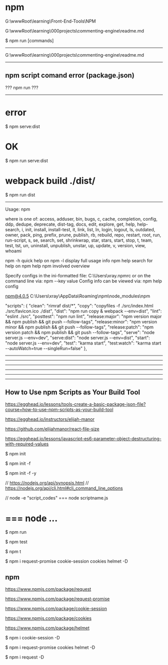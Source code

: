 # npm  



G:\wwwRoot\learning\Front-End-Tools\NPM





G:\wwwRoot\learning\000projects\commenting-engine\readme.md


$ npm run [commands] 


*******************************************************************************
G:\wwwRoot\learning\000projects\commenting-engine\readme.md
*******************************************************************************


## npm script comand error (package.json)

??? npm run ???

***************************************
# error  
$ npm serve:dist

# OK  
$ npm run serve:dist

# webpack build ./dist/
$ npm run dist

***************************************


Usage: npm <command>

where <command> is one of:
    access, adduser, bin, bugs, c, cache, completion, config,
    ddp, dedupe, deprecate, dist-tag, docs, edit, explore, get,
    help, help-search, i, init, install, install-test, it, link,
    list, ln, login, logout, ls, outdated, owner, pack, ping,
    prefix, prune, publish, rb, rebuild, repo, restart, root,
    run, run-script, s, se, search, set, shrinkwrap, star,
    stars, start, stop, t, team, test, tst, un, uninstall,
    unpublish, unstar, up, update, v, version, view, whoami

npm <cmd> -h     quick help on <cmd>
npm -l           display full usage info
npm help <term>  search for help on <term>
npm help npm     involved overview

Specify configs in the ini-formatted file:
    C:\Users\xray\.npmrc
or on the command line via: npm <command> --key value
Config info can be viewed via: npm help config

npm@4.0.5 C:\Users\xray\AppData\Roaming\npm\node_modules\npm



"scripts": {
    "clean": "rimraf dist/*",
    "copy": "copyfiles -f ./src/index.html ./src/favicon.ico ./dist",
    "dist": "npm run copy & webpack --env=dist",
    "lint": "eslint ./src",
    "posttest": "npm run lint",
    "release:major": "npm version major && npm publish && git push --follow-tags",
    "release:minor": "npm version minor && npm publish && git push --follow-tags",
    "release:patch": "npm version patch && npm publish && git push --follow-tags",
    "serve": "node server.js --env=dev",
    "serve:dist": "node server.js --env=dist",
    "start": "node server.js --env=dev",
    "test": "karma start",
    "test:watch": "karma start --autoWatch=true --singleRun=false"
},


*******************************************************************************
*******************************************************************************





*******************************************************************************






*******************************************************************************








*******************************************************************************







*******************************************************************************


## How to Use npm Scripts as Your Build Tool


https://egghead.io/lessons/tools-create-a-basic-package-json-file?course=how-to-use-npm-scripts-as-your-build-tool


https://egghead.io/instructors/elijah-manor

https://github.com/elijahmanor/react-file-size

https://egghead.io/lessons/javascript-es6-parameter-object-destructuring-with-required-values


$ npm init 

$ npm init -f

$ npm init -f -y

// https://nodejs.org/api/synopsis.html
// https://nodejs.org/api/cli.html#cli_command_line_options

// node -e "script_codes" === node scriptname.js

# === node ...
$ npm run  



$ npm test

$ npm t







$ npm i request-promise cookie-session cookies helmet -D




## npm

https://www.npmjs.com/package/request

https://www.npmjs.com/package/request-promise

https://www.npmjs.com/package/cookie-session


https://www.npmjs.com/package/cookies

https://www.npmjs.com/package/helmet


$ npm i cookie-session -D

$ npm i request-promise cookies helmet -D


$ npm i request -D

































